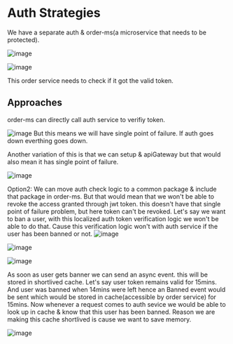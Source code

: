 # Auth Strategies

We have a separate auth & order-ms(a microservice that needs to be protected).

![image](https://user-images.githubusercontent.com/44992984/216506439-1fe86d89-101a-495e-ad6d-65bd0e7d2c7e.png)

![image](https://user-images.githubusercontent.com/44992984/216506692-9a532957-9f5e-40bf-ad9b-1c677cd432d0.png)

This order service needs to check if it got the valid token.

## Approaches
order-ms can directly call auth service to verifiy token.

![image](https://user-images.githubusercontent.com/44992984/216507464-c0d6a99e-b29c-424b-a14f-9ab23be604a6.png)
But this means we will have single point of failure. If auth goes down everthing goes down. 

Another variation of this is that we can setup & apiGateway but that would also mean it has single point of failure. 

![image](https://user-images.githubusercontent.com/44992984/216507736-1b43c91b-6917-487e-b0c1-c6ef452a32f0.png)


Option2: We can move auth check logic to a common package  & include that package in order-ms. 
But that would mean that we won't be able to revoke the access granted through jwt token.
this doesn't have that single point of failure problem, but here token can't be revoked.
Let's say we want to ban a user, with this localized auth token verification logic we won't be able to do that. Cause this verification logic won't with auth service if the user has been banned or not. 
![image](https://user-images.githubusercontent.com/44992984/216507859-76512c6b-436b-4cd2-b685-ac946eb71796.png)


![image](https://user-images.githubusercontent.com/44992984/216509021-a132bbfb-9e76-43f5-a724-ec2250162651.png)

![image](https://user-images.githubusercontent.com/44992984/216509278-cff80a47-0c7e-4967-837e-0840434ce71c.png)

As soon as user gets banner we can send an async event. this will be stored in shortlived cache. Let's say user token remains valid for 15mins. And user was banned when 14mins were left hence an Banned event would be sent which would be stored in cache(accessible by order service) for 15mins. Now whenever a request comes to auth sevice we would be able to look up in cache & know that this user has been banned. Reason we are making this cache shortlived is cause we want to save memory. 



![image](https://user-images.githubusercontent.com/44992984/216509896-160eecc2-7d62-4f5c-a9be-6e461c15a763.png)


